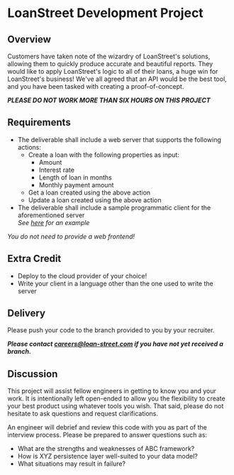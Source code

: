 # LoanStreet Development Project

## Overview
Customers have taken note of the wizardry of LoanStreet's solutions,
allowing them to quickly produce accurate and beautiful reports.
They would like to apply LoanStreet's logic to all of their loans,
a huge win for LoanStreet's business!
We've all agreed that an API would be the best tool,
and you have been tasked with creating a proof-of-concept.

_**PLEASE DO NOT WORK MORE THAN SIX HOURS ON THIS PROJECT**_

## Requirements
* The deliverable shall include a web server that supports the following actions:
    * Create a loan with the following properties as input:
        * Amount
        * Interest rate
        * Length of loan in months
        * Monthly payment amount
    * Get a loan created using the above action
    * Update a loan created using the above action
* The deliverable shall include a sample programmatic client for the aforementioned server  
_See [here](https://github.com/PyGithub/PyGithub) for an example_

_You do not need to provide a web frontend!_

## Extra Credit
* Deploy to the cloud provider of your choice!
* Write your client in a language other than the one used to write the server

## Delivery
Please push your code to the branch provided to you by your recruiter.

_**Please contact careers@loan-street.com if you have not yet received a branch.**_

## Discussion

This project will assist fellow engineers in getting to know you and your work.
It is intentionally left open-ended to allow you the flexibility to create your
best product using whatever tools you wish.
That said, please do not hesitate to ask questions and request clarifications.

An engineer will debrief and review this code with you as part of the
interview process.  Please be prepared to answer questions such as:
* What are the strengths and weaknesses of ABC framework?
* How is XYZ persistence layer well-suited to your data model?
* What situations may result in failure?
